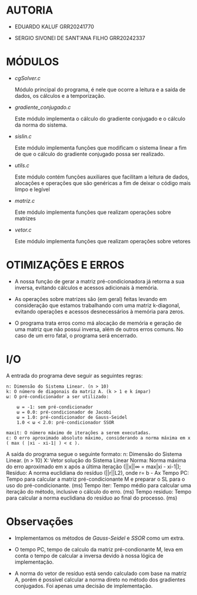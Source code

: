 # AUTORIA

- EDUARDO KALUF GRR20241770

- SERGIO SIVONEI DE SANT'ANA FILHO GRR20242337

# MÓDULOS

- _cgSolver.c_

    Módulo principal do programa, é nele que ocorre a leitura e a saída de dados, os cálculos e a temporização.  

- _gradiente_conjugado.c_

    Este módulo implementa o cálculo do gradiente conjugado e o cálculo da norma do sistema.

- _sislin.c_

    Este módulo implementa funções que modificam o sistema linear a fim de que o cálculo do gradiente conjugado possa ser realizado.

- _utils.c_

    Este módulo contém funções auxiliares que facilitam a leitura de dados, alocações e operações que são genéricas a fim de deixar o código mais limpo e legível

- _matriz.c_

    Este módulo implementa funções que realizam operações sobre matrizes

- _vetor.c_

    Este módulo implementa funções que realizam operações sobre vetores


# OTIMIZAÇÕES E ERROS

- A nossa função de gerar a matriz pré-condicionadora já retorna a sua inversa, evitando cálculos e acessos adicionais à memória.

- As operações sobre matrizes são (em geral) feitas levando em consideração que estamos trabalhando com uma matriz k-diagonal, evitando operações e acessos desnecessários à memória para zeros.

- O programa trata erros como má alocação de memória e geração de uma matriz que não possui inversa, além de outros erros comuns. No caso de um erro fatal, o programa será encerrado.

# I/O

A entrada do programa deve seguir as seguintes regras:

    n: Dimensão do Sistema Linear. (n > 10)
    k: O número de diagonais da matriz A. (k > 1 e k ímpar)  
    ω: O pré-condicionador a ser utilizado:

        ω = -1: sem pré-condicionador
        ω = 0.0: pré-condicionador de Jacobi
        ω = 1.0: pré-condicionador de Gauss-Seidel
        1.0 < ω < 2.0: pré-condicionador SSOR

    maxit: O número máximo de iterações a serem executadas.
    ε: O erro aproximado absoluto máximo, considerando a norma máxima em x ( max ( |xi - xi-1| ) < ε ).


A saída do programa segue o seguinte formato:
    n: Dimensão do Sistema Linear. (n > 10)
    X: Vetor solução do Sistema Linear
    Norma: Norma máxima do erro aproximado em x após a última iteração (||x||∞ = max|xi - xi-1|);
    Resíduo: A norma euclidiana do resíduo (||r||L2), onde r= b - Ax
    Tempo PC: Tempo para calcular a matriz pré-condicionante M e preparar o SL para o uso do pré-condicionante. (ms)
    Tempo iter: Tempo médio para calcular uma iteração do método, inclusive o cálculo do erro. (ms)
    Tempo residuo: Tempo para calcular a norma euclidiana do resíduo ao final do processo. (ms)

# Observações

- Implementamos os métodos de _Gauss-Seidel_ e _SSOR_ como um extra.

- O tempo PC, tempo de calculo da matriz pré-condionante M, leva em conta o tempo de calcular a inversa devido à nossa lógica de implementação.

- A norma do vetor de resíduo está sendo calculado com base na matriz A, porém é possível calcular a norma direto no método dos gradientes conjugados. Foi apenas uma decisão de implementação.
